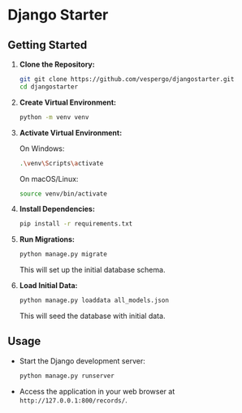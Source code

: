 # Django Starter

## Getting Started

1. **Clone the Repository:**

    ```bash
    git git clone https://github.com/vespergo/djangostarter.git
    cd djangostarter
    ```

2. **Create Virtual Environment:**

    ```bash
    python -m venv venv
    ```

3. **Activate Virtual Environment:**

    On Windows:

    ```bash
    .\venv\Scripts\activate
    ```

    On macOS/Linux:

    ```bash
    source venv/bin/activate
    ```

4. **Install Dependencies:**

    ```bash
    pip install -r requirements.txt
    ```

5. **Run Migrations:**

    ```bash
    python manage.py migrate
    ```

    This will set up the initial database schema.

6. **Load Initial Data:**

    ```bash
    python manage.py loaddata all_models.json
    ```

    This will seed the database with initial data.

## Usage

- Start the Django development server:

    ```bash
    python manage.py runserver
    ```

- Access the application in your web browser at `http://127.0.0.1:800/records/`.

